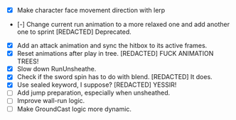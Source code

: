 - [x] Make character face movement direction with lerp
- [-] Change current run animation to a more relaxed one and add another one to sprint [REDACTED] Deprecated.
- [x] Add an attack animation and sync the hitbox to its active frames.
- [x] Reset animations after play in tree. [REDACTED] FUCK ANIMATION TREES!
- [x] Slow down RunUnsheathe.
- [x] Check if the sword spin has to do with blend. [REDACTED] It does.
- [x] Use sealed keyword, I suppose? [REDACTED] YESSIR!
- [ ] Add jump preparation, especially when unsheathed.
- [ ] Improve wall-run logic.
- [ ] Make GroundCast logic more dynamic.
